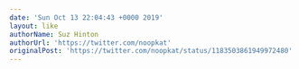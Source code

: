 ```yaml
---
date: 'Sun Oct 13 22:04:43 +0000 2019'
layout: like
authorName: Suz Hinton
authorUrl: 'https://twitter.com/noopkat'
originalPost: 'https://twitter.com/noopkat/status/1183503861949972480'
---
```

